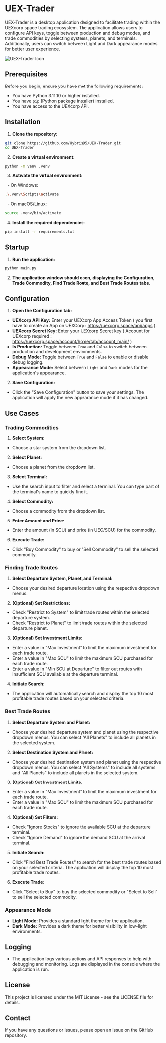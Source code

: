 # UEX-Trader

UEX-Trader is a desktop application designed to facilitate trading within the UEXcorp space trading ecosystem. The application allows users to configure API keys, toggle between production and debug modes, and trade commodities by selecting systems, planets, and terminals. Additionally, users can switch between Light and Dark appearance modes for better user experience.

![UEX-Trader Icon](resources/UEXTrader_icon.png)

## Prerequisites

Before you begin, ensure you have met the following requirements:

- You have Python 3.11.10 or higher installed.
- You have `pip` (Python package installer) installed.
- You have access to the UEXcorp API.

## Installation

1. **Clone the repository:**

```sh
git clone https://github.com/Hybris95/UEX-Trader.git
cd UEX-Trader
```

2. **Create a virtual environment:**

```sh
python -m venv .venv
```

3. **Activate the virtual environment:**

  - On Windows:

```sh
.\.venv\Scripts\activate
```

  - On macOS/Linux:

```sh
source .venv/bin/activate
```

4. **Install the required dependencies:**

```sh
pip install -r requirements.txt
```

## Startup

1. **Run the application:**

```sh
python main.py
```

2. **The application window should open, displaying the Configuration, Trade Commodity, Find Trade Route, and Best Trade Routes tabs.**

## Configuration

1. **Open the Configuration tab:**

- **UEXcorp API Key:** Enter your UEXcorp App Access Token ( you first have to create an App on UEXCorp : https://uexcorp.space/api/apps ).
- **UEXcorp Secret Key:** Enter your UEXcorp Secret key ( Account for UEXcorp required : https://uexcorp.space/account/home/tab/account_main/ )
- **Is Production:** Toggle between `True` and `False` to switch between production and development environments.
- **Debug Mode:** Toggle between `True` and `False` to enable or disable debug logging.
- **Appearance Mode:** Select between `Light` and `Dark` modes for the application's appearance.

2. **Save Configuration:**

- Click the "Save Configuration" button to save your settings. The application will apply the new appearance mode if it has changed.

## Use Cases

### Trading Commodities

1. **Select System:**

- Choose a star system from the dropdown list.

2. **Select Planet:**

- Choose a planet from the dropdown list.

3. **Select Terminal:**

- Use the search input to filter and select a terminal. You can type part of the terminal's name to quickly find it.

4. **Select Commodity:**

- Choose a commodity from the dropdown list.

5. **Enter Amount and Price:**

- Enter the amount (in SCU) and price (in UEC/SCU) for the commodity.

6. **Execute Trade:**

- Click "Buy Commodity" to buy or "Sell Commodity" to sell the selected commodity.

### Finding Trade Routes

1. **Select Departure System, Planet, and Terminal:**

- Choose your desired departure location using the respective dropdown menus.

2. **(Optional) Set Restrictions:**

- Check "Restrict to System" to limit trade routes within the selected departure system.
- Check "Restrict to Planet" to limit trade routes within the selected departure planet.

3. **(Optional) Set Investment Limits:**

- Enter a value in "Max Investment" to limit the maximum investment for each trade route.
- Enter a value in "Max SCU" to limit the maximum SCU purchased for each trade route.
- Enter a value in "Min SCU at Departure" to filter out routes with insufficient SCU available at the departure terminal.

4. **Initiate Search:**

- The application will automatically search and display the top 10 most profitable trade routes based on your selected criteria.

### Best Trade Routes

1. **Select Departure System and Planet:**

- Choose your desired departure system and planet using the respective dropdown menus. You can select "All Planets" to include all planets in the selected system.

2. **Select Destination System and Planet:**

- Choose your desired destination system and planet using the respective dropdown menus. You can select "All Systems" to include all systems and "All Planets" to include all planets in the selected system.

3. **(Optional) Set Investment Limits:**

- Enter a value in "Max Investment" to limit the maximum investment for each trade route.
- Enter a value in "Max SCU" to limit the maximum SCU purchased for each trade route.

4. **(Optional) Set Filters:**

- Check "Ignore Stocks" to ignore the available SCU at the departure terminal.
- Check "Ignore Demand" to ignore the demand SCU at the arrival terminal.

5. **Initiate Search:**

- Click "Find Best Trade Routes" to search for the best trade routes based on your selected criteria. The application will display the top 10 most profitable trade routes.

6. **Execute Trade:**

- Click "Select to Buy" to buy the selected commodity or "Select to Sell" to sell the selected commodity.

### Appearance Mode

- **Light Mode:** Provides a standard light theme for the application.
- **Dark Mode:** Provides a dark theme for better visibility in low-light environments.

## Logging

- The application logs various actions and API responses to help with debugging and monitoring. Logs are displayed in the console where the application is run.

## License

This project is licensed under the MIT License - see the LICENSE file for details.

## Contact

If you have any questions or issues, please open an issue on the GitHub repository.

